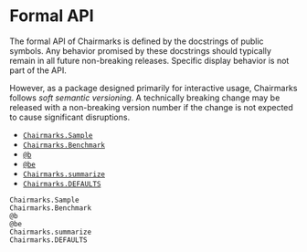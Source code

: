 # Formal API

The formal API of Chairmarks is defined by the docstrings of public symbols. Any behavior
promised by these docstrings should typically remain in all future non-breaking releases.
Specific display behavior is not part of the API.

However, as a package designed primarily for interactive usage, Chairmarks follows _soft
semantic versioning_. A technically breaking change may be released with a non-breaking
version number if the change is not expected to cause significant disruptions.

- [`Chairmarks.Sample`](@ref)
- [`Chairmarks.Benchmark`](@ref)
- [`@b`](@ref)
- [`@be`](@ref)
- [`Chairmarks.summarize`](@ref)
- [`Chairmarks.DEFAULTS`](@ref)

```@docs
Chairmarks.Sample
Chairmarks.Benchmark
@b
@be
Chairmarks.summarize
Chairmarks.DEFAULTS
```
